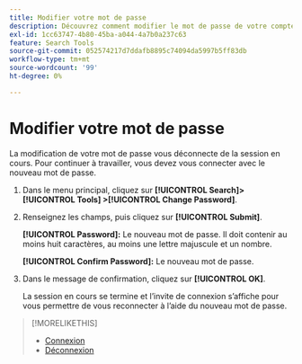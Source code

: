 ```yaml
---
title: Modifier votre mot de passe
description: Découvrez comment modifier le mot de passe de votre compte.
exl-id: 1cc63747-4b80-45ba-a044-4a7b0a237c63
feature: Search Tools
source-git-commit: 052574217d7ddafb8895c74094da5997b5ff83db
workflow-type: tm+mt
source-wordcount: '99'
ht-degree: 0%

---
```


# Modifier votre mot de passe

La modification de votre mot de passe vous déconnecte de la session en cours. Pour continuer à travailler, vous devez vous connecter avec le nouveau mot de passe.

1. Dans le menu principal, cliquez sur **[!UICONTROL Search]> [!UICONTROL Tools] >[!UICONTROL Change Password]**.

1. Renseignez les champs, puis cliquez sur **[!UICONTROL Submit]**.

   **[!UICONTROL Password]:** Le nouveau mot de passe. Il doit contenir au moins huit caractères, au moins une lettre majuscule et un nombre.

   **[!UICONTROL Confirm Password]:** Le nouveau mot de passe.

1. Dans le message de confirmation, cliquez sur **[!UICONTROL OK]**.

   La session en cours se termine et l’invite de connexion s’affiche pour vous permettre de vous reconnecter à l’aide du nouveau mot de passe.

>[!MORELIKETHIS]
>
>* [Connexion](/help/search-social-commerce/getting-started/log-in.md)
>* [Déconnexion](/help/search-social-commerce/getting-started/log-out.md)
